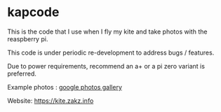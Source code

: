 # kapcode

This is the code that I use when I fly my kite and take photos with the reaspberry pi.  

This code is under periodic re-development to address bugs / features.

Due to power requirements, recommend an a+ or a pi zero variant is preferred.

Example photos : <a href="https://photos.google.com/share/AF1QipMrI8DwWHl2Rc-yY2v-jSlsHW-5Unbbz9tAFMLhijcHLriV9mj8hLL9TFlEAy4XyQ?key=RnBMa3VwUkxndVJPQjlGbktjc2RkNFhwdmxpZnJR">google photos gallery</A>

Website: https://kite.zakz.info
